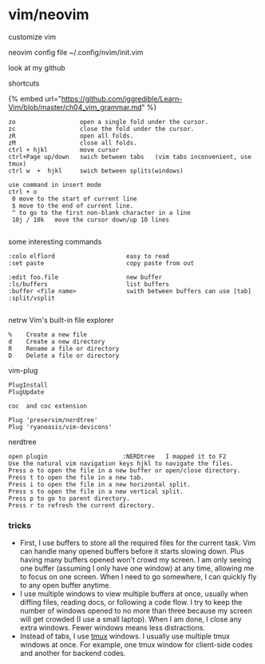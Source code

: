 # vim/neovim

customize vim

neovim config file  \~/.config/nvim/init.vim

look at my github







shortcuts

{% embed url="https://github.com/iggredible/Learn-Vim/blob/master/ch04_vim_grammar.md" %}

```
zo                  open a single fold under the cursor.
zc                  close the fold under the cursor.
zR                  open all folds.
zM                  close all folds.
ctrl + hjkl         move cursor
ctrl+Page up/down   swich between tabs   (vim tabs inconvenient, use tmux)
ctrl w  +  hjkl     swich between splits(windows)

use command in insert mode
ctrl + o
 0 move to the start of current line
 $ move to the end of current line.
 ^ to go to the first non-blank character in a line
 10j / 10k   move the cursor down/up 10 lines
 
```

some interesting commands

```
:colo elflord                    easy to read
:set paste                       copy paste from out

:edit foo.file                   new buffer
:ls/buffers                      list buffers      
:buffer <file name>              swith between buffers can use [tab]
:split/vsplit 
          
```

netrw  Vim's built-in file explorer

```
%    Create a new file
d    Create a new directory
R    Rename a file or directory
D    Delete a file or directory
```

vim-plug

```
PlugInstall
PlugUpdate

coc  and coc extension

Plug 'preservim/nerdtree'
Plug 'ryanoasis/vim-devicons'
```

nerdtree

```
open plugin                     :NERDtree   I mapped it to F2
Use the natural vim navigation keys hjkl to navigate the files.
Press o to open the file in a new buffer or open/close directory.
Press t to open the file in a new tab.
Press i to open the file in a new horizontal split.
Press s to open the file in a new vertical split.
Press p to go to parent directory.
Press r to refresh the current directory.
```





### tricks

* First, I use buffers to store all the required files for the current task. Vim can handle many opened buffers before it starts slowing down. Plus having many buffers opened won't crowd my screen. I am only seeing one buffer (assuming I only have one window) at any time, allowing me to focus on one screen. When I need to go somewhere, I can quickly fly to any open buffer anytime.
* I use multiple windows to view multiple buffers at once, usually when diffing files, reading docs, or following a code flow. I try to keep the number of windows opened to no more than three because my screen will get crowded (I use a small laptop). When I am done, I close any extra windows. Fewer windows means less distractions.
* Instead of tabs, I use [tmux](https://github.com/tmux/tmux/wiki) windows. I usually use multiple tmux windows at once. For example, one tmux window for client-side codes and another for backend codes.
